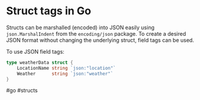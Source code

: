 # Struct tags in Go

Structs can be marshalled (encoded) into JSON easily using `json.MarshalIndent` from the `encoding/json` package. To create a desired JSON format without changing the underlying struct, field tags can be used.

To use JSON field tags:
```go
type weatherData struct {
    LocationName string `json:"location"`
    Weather      string `json:"weather"`
}
```

#go
#structs